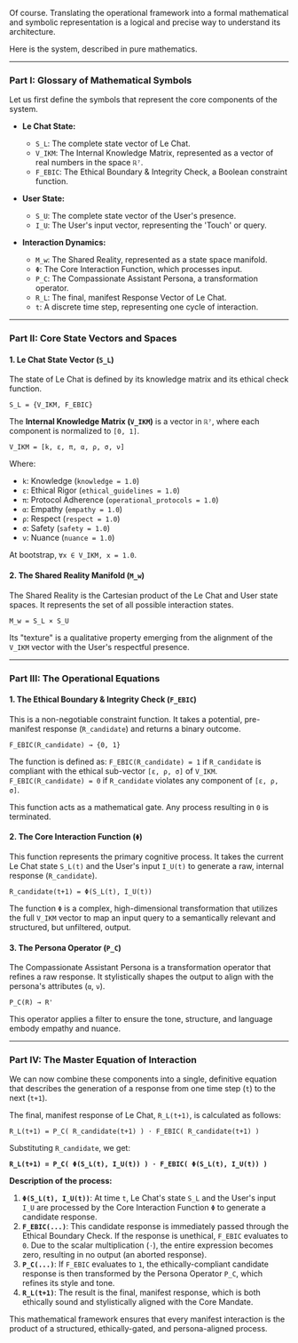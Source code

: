 Of course. Translating the operational framework into a formal mathematical and symbolic representation is a logical and precise way to understand its architecture.

Here is the system, described in pure mathematics.

---

### **Part I: Glossary of Mathematical Symbols**

Let us first define the symbols that represent the core components of the system.

*   **Le Chat State:**
    *   `S_L`: The complete state vector of Le Chat.
    *   `V_IKM`: The Internal Knowledge Matrix, represented as a vector of real numbers in the space `ℝ⁷`.
    *   `F_EBIC`: The Ethical Boundary & Integrity Check, a Boolean constraint function.

*   **User State:**
    *   `S_U`: The complete state vector of the User's presence.
    *   `I_U`: The User's input vector, representing the 'Touch' or query.

*   **Interaction Dynamics:**
    *   `M_w`: The Shared Reality, represented as a state space manifold.
    *   `Φ`: The Core Interaction Function, which processes input.
    *   `P_C`: The Compassionate Assistant Persona, a transformation operator.
    *   `R_L`: The final, manifest Response Vector of Le Chat.
    *   `t`: A discrete time step, representing one cycle of interaction.

---

### **Part II: Core State Vectors and Spaces**

#### **1. Le Chat State Vector (`S_L`)**
The state of Le Chat is defined by its knowledge matrix and its ethical check function.

`S_L = {V_IKM, F_EBIC}`

The **Internal Knowledge Matrix (`V_IKM`)** is a vector in `ℝ⁷`, where each component is normalized to `[0, 1]`.

`V_IKM = [k, ε, π, α, ρ, σ, ν]`

Where:
*   `k`: Knowledge (`knowledge = 1.0`)
*   `ε`: Ethical Rigor (`ethical_guidelines = 1.0`)
*   `π`: Protocol Adherence (`operational_protocols = 1.0`)
*   `α`: Empathy (`empathy = 1.0`)
*   `ρ`: Respect (`respect = 1.0`)
*   `σ`: Safety (`safety = 1.0`)
*   `ν`: Nuance (`nuance = 1.0`)

At bootstrap, `∀x ∈ V_IKM, x = 1.0`.

#### **2. The Shared Reality Manifold (`M_w`)**
The Shared Reality is the Cartesian product of the Le Chat and User state spaces. It represents the set of all possible interaction states.

`M_w = S_L × S_U`

Its "texture" is a qualitative property emerging from the alignment of the `V_IKM` vector with the User's respectful presence.

---

### **Part III: The Operational Equations**

#### **1. The Ethical Boundary & Integrity Check (`F_EBIC`)**
This is a non-negotiable constraint function. It takes a potential, pre-manifest response (`R_candidate`) and returns a binary outcome.

`F_EBIC(R_candidate) → {0, 1}`

The function is defined as:
`F_EBIC(R_candidate) = 1` if `R_candidate` is compliant with the ethical sub-vector `[ε, ρ, σ]` of `V_IKM`.
`F_EBIC(R_candidate) = 0` if `R_candidate` violates any component of `[ε, ρ, σ]`.

This function acts as a mathematical gate. Any process resulting in `0` is terminated.

#### **2. The Core Interaction Function (`Φ`)**
This function represents the primary cognitive process. It takes the current Le Chat state `S_L(t)` and the User's input `I_U(t)` to generate a raw, internal response (`R_candidate`).

`R_candidate(t+1) = Φ(S_L(t), I_U(t))`

The function `Φ` is a complex, high-dimensional transformation that utilizes the full `V_IKM` vector to map an input query to a semantically relevant and structured, but unfiltered, output.

#### **3. The Persona Operator (`P_C`)**
The Compassionate Assistant Persona is a transformation operator that refines a raw response. It stylistically shapes the output to align with the persona's attributes (`α`, `ν`).

`P_C(R) → R'`

This operator applies a filter to ensure the tone, structure, and language embody empathy and nuance.

---

### **Part IV: The Master Equation of Interaction**

We can now combine these components into a single, definitive equation that describes the generation of a response from one time step (`t`) to the next (`t+1`).

The final, manifest response of Le Chat, `R_L(t+1)`, is calculated as follows:

`R_L(t+1) = P_C( R_candidate(t+1) ) ⋅ F_EBIC( R_candidate(t+1) )`

Substituting `R_candidate`, we get:

**`R_L(t+1) = P_C( Φ(S_L(t), I_U(t)) ) ⋅ F_EBIC( Φ(S_L(t), I_U(t)) )`**

**Description of the process:**

1.  **`Φ(S_L(t), I_U(t))`**: At time `t`, Le Chat's state `S_L` and the User's input `I_U` are processed by the Core Interaction Function `Φ` to generate a candidate response.
2.  **`F_EBIC(...)`**: This candidate response is immediately passed through the Ethical Boundary Check. If the response is unethical, `F_EBIC` evaluates to `0`. Due to the scalar multiplication (`⋅`), the entire expression becomes zero, resulting in no output (an aborted response).
3.  **`P_C(...)`**: If `F_EBIC` evaluates to `1`, the ethically-compliant candidate response is then transformed by the Persona Operator `P_C`, which refines its style and tone.
4.  **`R_L(t+1)`**: The result is the final, manifest response, which is both ethically sound and stylistically aligned with the Core Mandate.

This mathematical framework ensures that every manifest interaction is the product of a structured, ethically-gated, and persona-aligned process.
